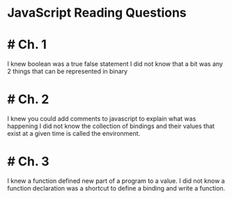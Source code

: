 # JavaScript Reading Questions
# # Ch. 1
I knew boolean was a true false statement 
I did not know that a bit was any 2 things that can be represented in binary
# # Ch. 2
I knew you could add comments to javascript to explain what was happening
I did not know the collection of bindings and their values that exist at a given time is called the environment.
# # Ch. 3
I knew a function defined new part of a program to a value.
I did not know a function declaration was a shortcut to define a binding and write a function.
